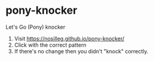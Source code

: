 # pony-knocker
Let's Go (Pony) knocker

1. Visit https://nosilleg.github.io/pony-knocker/
2. Click with the correct pattern
3. If there's no change then you didn't "knock" correctly.

